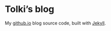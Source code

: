 # Tolki’s blog

My [github.io](https://mrtolkien.github.io/) blog source code, built with [Jekyll](https://jekyllrb.com/).
